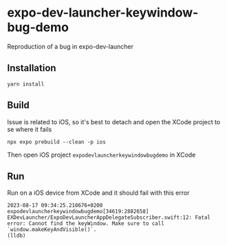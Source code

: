 # expo-dev-launcher-keywindow-bug-demo
Reproduction of a bug in expo-dev-launcher

## Installation

```
yarn install
```


## Build
Issue is related to iOS, so it's best to detach and open the XCode project to se where it fails
```
npx expo prebuild --clean -p ios
```

Then open iOS project `expodevlauncherkeywindowbugdemo` in XCode


## Run

Run on a iOS device from XCode and it should fail with this error

```
2023-08-17 09:34:25.210676+0200 expodevlauncherkeywindowbugdemo[34619:2882658] EXDevLauncher/ExpoDevLauncherAppDelegateSubscriber.swift:12: Fatal error: Cannot find the keyWindow. Make sure to call `window.makeKeyAndVisible()`.
(lldb) 
```

